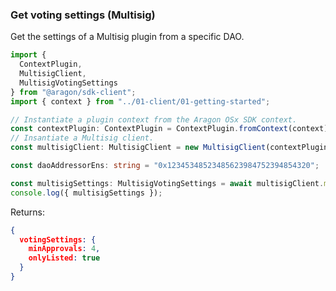 ### Get voting settings (Multisig)

Get the settings of a Multisig plugin from a specific DAO.

```ts
import {
  ContextPlugin,
  MultisigClient,
  MultisigVotingSettings
} from "@aragon/sdk-client";
import { context } from "../01-client/01-getting-started";

// Instantiate a plugin context from the Aragon OSx SDK context.
const contextPlugin: ContextPlugin = ContextPlugin.fromContext(context);
// Insantiate a Multisig client.
const multisigClient: MultisigClient = new MultisigClient(contextPlugin);

const daoAddressorEns: string = "0x12345348523485623984752394854320";

const multisigSettings: MultisigVotingSettings = await multisigClient.methods.getVotingSettings(daoAddressorEns);
console.log({ multisigSettings });
```


Returns:
```json
{
  votingSettings: {
    minApprovals: 4,
    onlyListed: true
  }
}
```